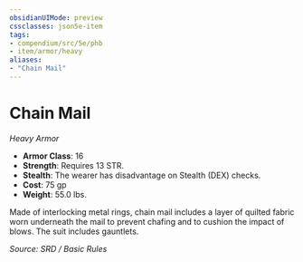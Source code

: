 ```yaml
---
obsidianUIMode: preview
cssclasses: json5e-item
tags:
- compendium/src/5e/phb
- item/armor/heavy
aliases: 
- "Chain Mail"
---
```

# Chain Mail
*Heavy Armor*  

- **Armor Class**: 16
- **Strength**: Requires 13 STR.
- **Stealth**: The wearer has disadvantage on Stealth (DEX) checks.
- **Cost**: 75 gp
- **Weight**: 55.0 lbs.

Made of interlocking metal rings, chain mail includes a layer of quilted fabric worn underneath the mail to prevent chafing and to cushion the impact of blows. The suit includes gauntlets.

*Source: SRD / Basic Rules*